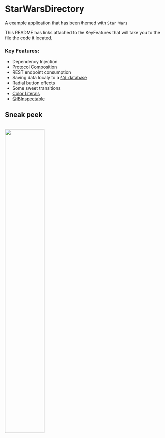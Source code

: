 # StarWarsDirectory

A example application that has been themed with `Star Wars`

This README has links attached to the KeyFeatures that will take you to the file the code it located.

### Key Features:
- Dependency Injection
- Protocol Composition
- REST endpoint consumption
- Saving data localy to a [`SQL` database](x-source-tag://SQLDatabase)
- Radial button effects
- Some sweet transitions
- [Color Literals](x-source-tag://ColorLiterals)
- [@IBInspectable](x-source-tag://IBInspectable)


## Sneak peek

<br>

<img src="https://github.com/MacMeDan/StarWarsDirectory/blob/master/Media/StarWarsDirectory.gif" width=50%>

<br>
